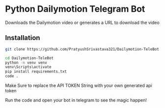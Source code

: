 # Python Dailymotion Telegram Bot

Downloads the Dailymotion video or generates a URL to download the video

## Installation


```bash
git clone https://github.com/PratyushSrivastava321/Dailymotion-TeleBot.git
```
```bash
cd Dailymotion-TeleBot
python -m venv venv
venv\Scripts\activate
pip install requirements.txt
code .
```

Make Sure to replace the API TOKEN String with your own generated api token

Run the code and open your bot in telegram to see the magic happen!



